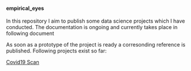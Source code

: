 #### empirical_eyes

In this repository I aim to publish some data science projects which I have conducted. The documentation is ongoing and currently takes place in following document


As soon as a prototype of the project is ready a corresonding reference is published. Following projects exist so far:

[Covid19 Scan](http://18.192.208.203:8501/)


